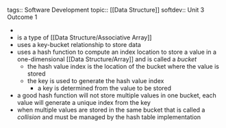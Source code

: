 tags:: Software Development
topic:: [[Data Structure]]
softdev:: Unit 3 Outcome 1

-
- is a type of [[Data Structure/Associative Array]]
- uses a key-bucket relationship to store data
- uses a hash function to compute an index location to store a value in a one-dimensional [[Data Structure/Array]]  and is called a *bucket*
	- the hash value index is the location of the bucket where the value is stored
	- the key is used to generate the hash value index
		- a key is determined from the value to be stored
- a good hash function will not store multiple values in one bucket, each value will generate a unique index from the key
- when multiple values are stored in the same bucket that is called a *collision* and must be managed by the hash table implementation
